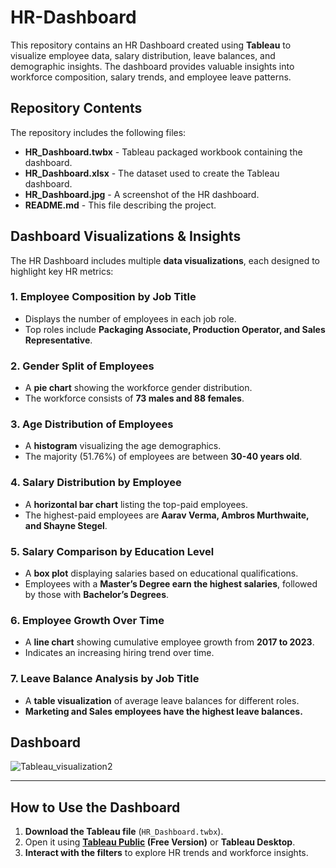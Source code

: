 # HR-Dashboard
This repository contains an HR Dashboard created using **Tableau** to visualize employee data, salary distribution, leave balances, and demographic insights. The dashboard provides valuable insights into workforce composition, salary trends, and employee leave patterns.
## Repository Contents
The repository includes the following files:

- **HR_Dashboard.twbx** - Tableau packaged workbook containing the dashboard.
- **HR_Dashboard.xlsx** - The dataset used to create the Tableau dashboard.
- **HR_Dashboard.jpg** - A screenshot of the HR dashboard.
- **README.md** - This file describing the project.


## **Dashboard Visualizations & Insights**
The HR Dashboard includes multiple **data visualizations**, each designed to highlight key HR metrics:

###  **1. Employee Composition by Job Title**
- Displays the number of employees in each job role.
- Top roles include **Packaging Associate, Production Operator, and Sales Representative**.

###  **2. Gender Split of Employees**
- A **pie chart** showing the workforce gender distribution.
- The workforce consists of **73 males and 88 females**.

###  **3. Age Distribution of Employees**
- A **histogram** visualizing the age demographics.
- The majority (51.76%) of employees are between **30-40 years old**.

###  **4. Salary Distribution by Employee**
- A **horizontal bar chart** listing the top-paid employees.
- The highest-paid employees are **Aarav Verma, Ambros Murthwaite, and Shayne Stegel**.

###  **5. Salary Comparison by Education Level**
- A **box plot** displaying salaries based on educational qualifications.
- Employees with a **Master’s Degree earn the highest salaries**, followed by those with **Bachelor’s Degrees**.

###  **6. Employee Growth Over Time**
- A **line chart** showing cumulative employee growth from **2017 to 2023**.
- Indicates an increasing hiring trend over time.

###  **7. Leave Balance Analysis by Job Title**
- A **table visualization** of average leave balances for different roles.
- **Marketing and Sales employees have the highest leave balances.**

## Dashboard 

![Tableau_visualization2](https://github.com/user-attachments/assets/6be161e6-cea7-415d-b88f-999d48917c30)


---

##  How to Use the Dashboard
1. **Download the Tableau file** (`HR_Dashboard.twbx`).
2. Open it using **[Tableau Public](https://public.tableau.com/) (Free Version)** or **Tableau Desktop**.
3. **Interact with the filters** to explore HR trends and workforce insights.
